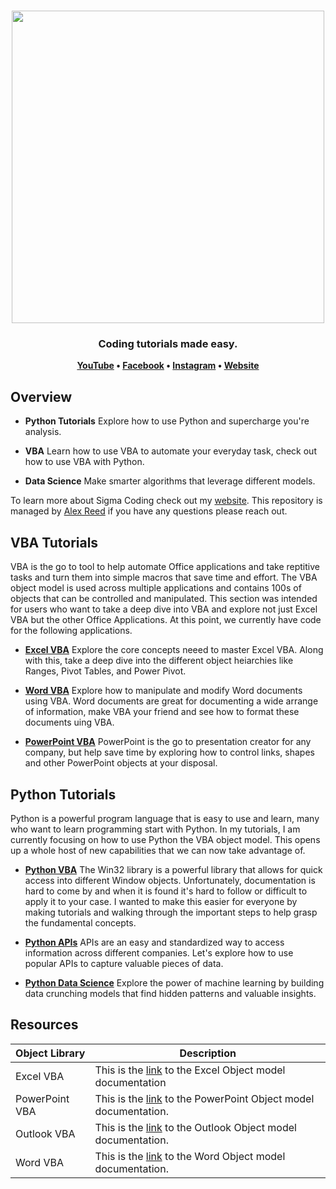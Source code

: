 <h1 align="center">
	<img
		width="500"
		src="https://user-images.githubusercontent.com/21281964/53066899-ae893380-3486-11e9-937f-7b7540569a66.jpg">
</h1>

<h3 align="center">
	Coding tutorials made easy.
</h3>

<p align="center">
	<strong>
		<a href="https://www.youtube.com/channel/UCBsTB02yO0QGwtlfiv5m25Q">YouTube</a>
		•
		<a href="https://www.facebook.com/codingsigma/">Facebook</a>
		•
		<a href="https://www.instagram.com/sigma_coding/">Instagram</a>
    •
		<a href="https://www.sigma-coding.com/">Website</a>
	</strong>
</p>

## Overview

* **Python Tutorials** Explore how to use Python and supercharge you're analysis.

* **VBA** Learn how to use VBA to automate your everyday task, check out how to use VBA with Python.

* **Data Science** Make smarter algorithms that leverage different models.

To learn more about Sigma Coding check out my [website](https://www.sigma-coding.com/). This repository is managed by [Alex Reed](https://www.linkedin.com/in/alex-reed/) if you have any questions please reach out.


## VBA Tutorials

VBA is the go to tool to help automate Office applications and take reptitive tasks and turn them into simple macros that save time and effort. The VBA object model is used across multiple applications and contains 100s of objects that can be controlled and manipulated. This section was intended for users who want to take a deep dive into VBA and explore not just Excel VBA but the other Office Applications. At this point, we currently have code for the following applications.

* **[Excel VBA](https://github.com/areed1192/sigma_coding_youtube/tree/master/vba/excel-vba)** Explore the core concepts neeed to master Excel VBA. Along with this, take a deep dive into the different object heiarchies like Ranges, Pivot Tables, and Power Pivot.

* **[Word VBA](https://github.com/areed1192/sigma_coding_youtube/tree/master/vba/word-vba)** Explore how to manipulate and modify Word documents using VBA. Word documents are great for documenting a wide arrange of information, make VBA your friend and see how to format these documents uing VBA.

* **[PowerPoint VBA](https://github.com/areed1192/sigma_coding_youtube/tree/master/vba/powerpoint-vba)** PowerPoint is the go to presentation creator for any company, but help save time by exploring how to control links, shapes and other PowerPoint objects at your disposal.

## Python Tutorials

Python is a powerful program language that is easy to use and learn, many who want to learn programming start with Python. In my tutorials, I am currently focusing on how to use Python the VBA object model. This opens up a whole host of new capabilities that we can now take advantage of.

* **[Python VBA](https://github.com/areed1192/sigma_coding_youtube/tree/master/python/python-vba)** The Win32 library is a powerful library that allows for quick access into different Window objects. Unfortunately, documentation is hard to come by and when it is found it's hard to follow or difficult to apply it to your case. I wanted to make this easier for everyone by making tutorials and walking through the important steps to help grasp the fundamental concepts.

* **[Python APIs](https://github.com/areed1192/sigma_coding_youtube/tree/master/python/python-api)** APIs are an easy and standardized way to access information across different companies. Let's explore how to use popular APIs to capture valuable pieces of data.

* **[Python Data Science](https://github.com/areed1192/sigma_coding_youtube/tree/master/python/python-data_science)** Explore the power of machine learning by building data crunching models that find hidden patterns and valuable insights.

## Resources
<table>
<thead text-align="left">
<tr>
<th>Object Library</th>
<th>Description</th>
</tr>
</thead>
<tbody>
<tr>
<td>Excel VBA</td>
<td>This is the <a href="https://docs.microsoft.com/en-us/office/vba/api/overview/excel">link</a> to the Excel Object model documentation </td>
</tr>	
<tr>
<td>PowerPoint VBA</td>
<td>This is the <a href="https://docs.microsoft.com/en-us/office/vba/api/overview/powerpoint">link</a> to the PowerPoint Object model documentation.</td>
</tr>	
<tr>
<td>Outlook VBA</td>
<td>This is the <a href="https://docs.microsoft.com/en-us/office/vba/api/overview/outlook">link</a> to the Outlook Object model documentation.</td>
</tr>	
<tr>
<td>Word VBA</td>
<td>This is the <a href="https://docs.microsoft.com/en-us/office/vba/api/overview/word">link</a> to the Word Object model documentation.</td>
</tr>
</tbody>
</table>
